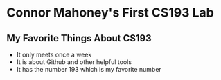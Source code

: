 # Connor Mahoney's First CS193 Lab


## My Favorite Things About CS193

- It only meets once a week
- It is about Github and other helpful tools
- It has the number 193 which is my favorite number
